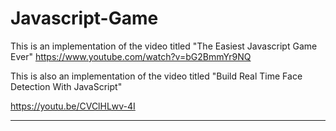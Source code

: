 # Javascript-Game

This is an implementation of the video titled "The Easiest Javascript Game Ever"
https://www.youtube.com/watch?v=bG2BmmYr9NQ

This is also an implementation of the video titled "Build Real Time Face Detection With JavaScript"

https://youtu.be/CVClHLwv-4I

---------------
